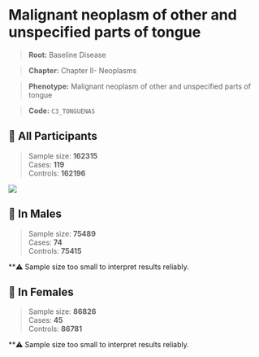 # Malignant neoplasm of other and unspecified parts of tongue

> **Root:** Baseline Disease  

> **Chapter:** Chapter II- Neoplasms  

> **Phenotype:** Malignant neoplasm of other and unspecified parts of tongue  

> **Code:** `C3_TONGUENAS`

## 🧪 All Participants  
> Sample size: **162315**  
> Cases: **119**  
> Controls: **162196**
<img src="/Disease/Figures/ALL/Incidence/C3_TONGUENAS.png"/>
<CsvTable src="/public/Disease/Data/ALL/Incidence/COX_C3_TONGUENAS.csv" label="🔍 View full results" />

## 👨 In Males  
> Sample size: **75489**  
> Cases: **74**  
> Controls: **75415**

**⚠️ Sample size too small to interpret results reliably.


## 👩 In Females  
> Sample size: **86826**  
> Cases: **45**  
> Controls: **86781**

**⚠️ Sample size too small to interpret results reliably.

